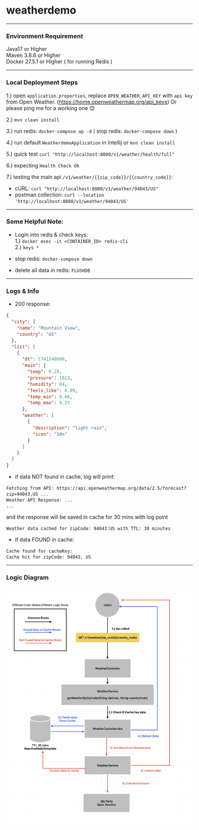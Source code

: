# weatherdemo
_____________________________________________________________________
### Environment Requirement
Java17 or Higher  
Maven 3.8.6 or Higher  
Docker 27.5.1 or Higher ( for running Redis )
_____________________________________________________________________

### Local Deployment Steps
1.) open ```application.properties```, replace ```OPEN_WEATHER_API_KEY``` with ```api key``` from Open Weather. (https://home.openweathermap.org/api_keys) Or please ping me for a working one 😊  

2.) ```mvn clean install```  

3.) run redis: ```docker-compose up -d``` ( stop redis: ```docker-compose down``` )  

4.) run default ```WeatherdemoApplication``` in Intellij or ```mvn clean install```  

5.) quick test ```curl "http://localhost:8080/v1/weather/health/full"```  

6.) expecting ```Health Check Ok```

7.) testing the main api ```/v1/weather/{{zip_code}}/{{country_code}}```:   
- cURL: ```curl "http://localhost:8080/v1/weather/94043/US"```  
- postman collection: ```curl --location 'http://localhost:8080/v1/weather/94043/US'```
_____________________________________________________________________

### Some Helpful Note:
- Login into redis & check keys:  
  1.) ```docker exec -it <CONTAINER_ID> redis-cli```  
  2.) ```keys *```

- stop redis: ```docker-compose down```

- delete all data in redis: ```FLUSHDB```
_____________________________________________________________________

### Logs & Info
- 200 response:
```json
{
  "city": {
    "name": "Mountain View",
    "country": "US"
  },
  "list": [
    {
      "dt": 1741240800,
      "main": {
        "temp": 9.25,
        "pressure": 1013,
        "humidity": 84,
        "feels_like": 8.09,
        "temp_min": 8.66,
        "temp_max": 9.25
      },
      "weather": [
        {
          "description": "light rain",
          "icon": "10n"
        }
      ]
    }
  ]
}
```

- if data NOT found in cache, log will print:
```text
Fetching from API: https://api.openweathermap.org/data/2.5/forecast?zip=94043,US ...
Weather API Response: ...
...
```
and the response will be saved in cache for 30 mins with log point

```text
Weather data cached for zipCode: 94043:US with TTL: 30 minutes
```  

- if data FOUND in cache:
```text
Cache found for cacheKey:
Cache hit for zipCode: 94043, US
```
_____________________________________________________________________
### Logic Diagram
![alt text](p0.png)

